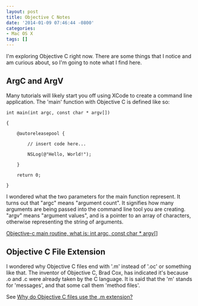 ```yaml
---
layout: post
title: Objective C Notes
date: '2014-01-09 07:46:44 -0800'
categories:
- Mac OS X
tags: []
---
```


I'm exploring Objective C right now. There are some things that I notice and am
curious about, so I'm going to note what I find here.
<!--more-->

## ArgC and ArgV

Many tutorials will likely start you off using XCode to create a command line
application. The 'main' function with Objective C is defined like so:

``` objective_c
int main(int argc, const char * argv[])

{

    @autoreleasepool {

        // insert code here...

        NSLog(@"Hello, World!");

    }

    return 0;

}
```

I wondered what the two parameters for the main function represent. It turns out
that "argc" means "argument count". It signifies how many arguments are being
passed into the command line tool you are creating. "argv" means "argument
values", and is a pointer to an array of characters, otherwise representing the
string of arguments.

[Objective-c main routine, what is: int argc, const char * argv[]](http://stackoverflow.com/questions/4575801/objective-c-main-routine-what-is-int-argc-const-char-argv)

## Objective C File Extension

I wondered why Objective C files end with '.m' instead of '.oc' or something
like that. The inventor of Objective C, Brad Cox, has indicated it's because .o
and .c were already taken by the C language. It is said that the 'm' stands for
'messages', and that some call them 'method files'.

See [Why do Objective C files use the .m extension?](http://stackoverflow.com/questions/652186/why-do-objective-c-files-use-the-m-extension)
